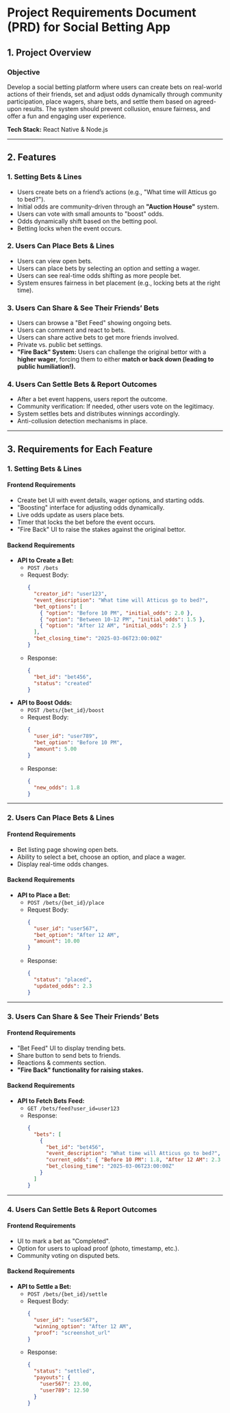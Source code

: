 # **Project Requirements Document (PRD) for Social Betting App**

## **1. Project Overview**
### **Objective**
Develop a social betting platform where users can create bets on real-world actions of their friends, set and adjust odds dynamically through community participation, place wagers, share bets, and settle them based on agreed-upon results. The system should prevent collusion, ensure fairness, and offer a fun and engaging user experience.

**Tech Stack:** React Native & Node.js

---

## **2. Features**
### **1. Setting Bets & Lines**
- Users create bets on a friend’s actions (e.g., "What time will Atticus go to bed?").
- Initial odds are community-driven through an **"Auction House"** system.
- Users can vote with small amounts to "boost" odds.
- Odds dynamically shift based on the betting pool.
- Betting locks when the event occurs.

### **2. Users Can Place Bets & Lines**
- Users can view open bets.
- Users can place bets by selecting an option and setting a wager.
- Users can see real-time odds shifting as more people bet.
- System ensures fairness in bet placement (e.g., locking bets at the right time).

### **3. Users Can Share & See Their Friends’ Bets**
- Users can browse a "Bet Feed" showing ongoing bets.
- Users can comment and react to bets.
- Users can share active bets to get more friends involved.
- Private vs. public bet settings.
- **"Fire Back" System:** Users can challenge the original bettor with a **higher wager**, forcing them to either **match or back down (leading to public humiliation!).**

### **4. Users Can Settle Bets & Report Outcomes**
- After a bet event happens, users report the outcome.
- Community verification: If needed, other users vote on the legitimacy.
- System settles bets and distributes winnings accordingly.
- Anti-collusion detection mechanisms in place.

---

## **3. Requirements for Each Feature**
### **1. Setting Bets & Lines**
#### **Frontend Requirements**
- Create bet UI with event details, wager options, and starting odds.
- "Boosting" interface for adjusting odds dynamically.
- Live odds update as users place bets.
- Timer that locks the bet before the event occurs.
- "Fire Back" UI to raise the stakes against the original bettor.

#### **Backend Requirements**
- **API to Create a Bet:**
  - `POST /bets`
  - Request Body:
    ```json
    {
      "creator_id": "user123",
      "event_description": "What time will Atticus go to bed?",
      "bet_options": [
        { "option": "Before 10 PM", "initial_odds": 2.0 },
        { "option": "Between 10-12 PM", "initial_odds": 1.5 },
        { "option": "After 12 AM", "initial_odds": 2.5 }
      ],
      "bet_closing_time": "2025-03-06T23:00:00Z"
    }
    ```
  - Response:
    ```json
    {
      "bet_id": "bet456",
      "status": "created"
    }
    ```
- **API to Boost Odds:**
  - `POST /bets/{bet_id}/boost`
  - Request Body:
    ```json
    {
      "user_id": "user789",
      "bet_option": "Before 10 PM",
      "amount": 5.00
    }
    ```
  - Response:
    ```json
    {
      "new_odds": 1.8
    }
    ```

---

### **2. Users Can Place Bets & Lines**
#### **Frontend Requirements**
- Bet listing page showing open bets.
- Ability to select a bet, choose an option, and place a wager.
- Display real-time odds changes.

#### **Backend Requirements**
- **API to Place a Bet:**
  - `POST /bets/{bet_id}/place`
  - Request Body:
    ```json
    {
      "user_id": "user567",
      "bet_option": "After 12 AM",
      "amount": 10.00
    }
    ```
  - Response:
    ```json
    {
      "status": "placed",
      "updated_odds": 2.3
    }
    ```

---

### **3. Users Can Share & See Their Friends’ Bets**
#### **Frontend Requirements**
- "Bet Feed" UI to display trending bets.
- Share button to send bets to friends.
- Reactions & comments section.
- **"Fire Back" functionality for raising stakes.**

#### **Backend Requirements**
- **API to Fetch Bets Feed:**
  - `GET /bets/feed?user_id=user123`
  - Response:
    ```json
    {
      "bets": [
        {
          "bet_id": "bet456",
          "event_description": "What time will Atticus go to bed?",
          "current_odds": { "Before 10 PM": 1.8, "After 12 AM": 2.3 },
          "bet_closing_time": "2025-03-06T23:00:00Z"
        }
      ]
    }
    ```

---

### **4. Users Can Settle Bets & Report Outcomes**
#### **Frontend Requirements**
- UI to mark a bet as "Completed".
- Option for users to upload proof (photo, timestamp, etc.).
- Community voting on disputed bets.

#### **Backend Requirements**
- **API to Settle a Bet:**
  - `POST /bets/{bet_id}/settle`
  - Request Body:
    ```json
    {
      "user_id": "user567",
      "winning_option": "After 12 AM",
      "proof": "screenshot_url"
    }
    ```
  - Response:
    ```json
    {
      "status": "settled",
      "payouts": {
        "user567": 23.00,
        "user789": 12.50
      }
    }
    ```

